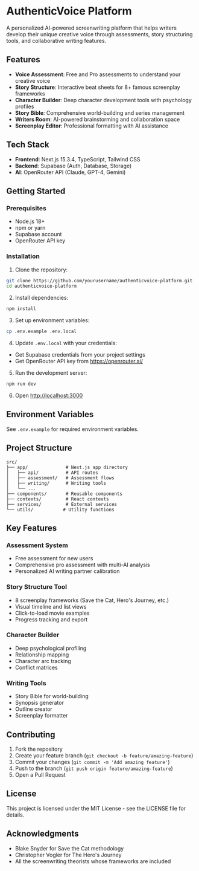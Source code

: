 # AuthenticVoice Platform

A personalized AI-powered screenwriting platform that helps writers develop their unique creative voice through assessments, story structuring tools, and collaborative writing features.

## Features

- **Voice Assessment**: Free and Pro assessments to understand your creative voice
- **Story Structure**: Interactive beat sheets for 8+ famous screenplay frameworks
- **Character Builder**: Deep character development tools with psychology profiles
- **Story Bible**: Comprehensive world-building and series management
- **Writers Room**: AI-powered brainstorming and collaboration space
- **Screenplay Editor**: Professional formatting with AI assistance

## Tech Stack

- **Frontend**: Next.js 15.3.4, TypeScript, Tailwind CSS
- **Backend**: Supabase (Auth, Database, Storage)
- **AI**: OpenRouter API (Claude, GPT-4, Gemini)

## Getting Started

### Prerequisites

- Node.js 18+ 
- npm or yarn
- Supabase account
- OpenRouter API key

### Installation

1. Clone the repository:
```bash
git clone https://github.com/yourusername/authenticvoice-platform.git
cd authenticvoice-platform
```

2. Install dependencies:
```bash
npm install
```

3. Set up environment variables:
```bash
cp .env.example .env.local
```

4. Update `.env.local` with your credentials:
- Get Supabase credentials from your project settings
- Get OpenRouter API key from https://openrouter.ai/

5. Run the development server:
```bash
npm run dev
```

6. Open [http://localhost:3000](http://localhost:3000)

## Environment Variables

See `.env.example` for required environment variables.

## Project Structure

```
src/
├── app/              # Next.js app directory
│   ├── api/          # API routes
│   ├── assessment/   # Assessment flows
│   ├── writing/      # Writing tools
│   └── ...
├── components/       # Reusable components
├── contexts/         # React contexts
├── services/         # External services
└── utils/           # Utility functions
```

## Key Features

### Assessment System
- Free assessment for new users
- Comprehensive pro assessment with multi-AI analysis
- Personalized AI writing partner calibration

### Story Structure Tool
- 8 screenplay frameworks (Save the Cat, Hero's Journey, etc.)
- Visual timeline and list views
- Click-to-load movie examples
- Progress tracking and export

### Character Builder
- Deep psychological profiling
- Relationship mapping
- Character arc tracking
- Conflict matrices

### Writing Tools
- Story Bible for world-building
- Synopsis generator
- Outline creator
- Screenplay formatter

## Contributing

1. Fork the repository
2. Create your feature branch (`git checkout -b feature/amazing-feature`)
3. Commit your changes (`git commit -m 'Add amazing feature'`)
4. Push to the branch (`git push origin feature/amazing-feature`)
5. Open a Pull Request

## License

This project is licensed under the MIT License - see the LICENSE file for details.

## Acknowledgments

- Blake Snyder for Save the Cat methodology
- Christopher Vogler for The Hero's Journey
- All the screenwriting theorists whose frameworks are included